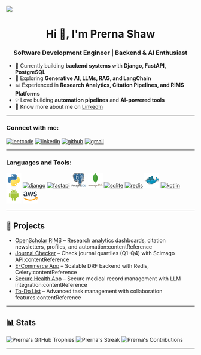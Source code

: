 ![](https://raw.githubusercontent.com/Prernashaw741/Prernashaw741/main/banner.gif) <!-- optional banner -->

<h1 align="center">Hi 👋, I'm Prerna Shaw</h1>
<h3 align="center">Software Development Engineer | Backend & AI Enthusiast</h3>

- 🌱 Currently building **backend systems** with **Django, FastAPI, PostgreSQL**  
- 🤖 Exploring **Generative AI, LLMs, RAG, and LangChain**  
- 📊 Experienced in **Research Analytics, Citation Pipelines, and RIMS Platforms**  
- 💡 Love building **automation pipelines** and **AI-powered tools**  
- 📄 Know more about me on [LinkedIn](https://linkedin.com/in/prerna-shaw)

---

<h3 align="left">Connect with me:</h3>
<p align="left">
  <a href="https://leetcode.com/prernashaw741" target="blank"><img align="center" src="https://cdn.worldvectorlogo.com/logos/leetcode-2.svg" alt="leetcode" height="30" width="30"/></a>
  <a href="https://linkedin.com/in/prerna-shaw" target="blank"><img align="center" src="https://raw.githubusercontent.com/rahuldkjain/github-profile-readme-generator/master/src/images/icons/Social/linked-in-alt.svg" alt="linkedin" height="30" width="40" /></a>
  <a href="https://github.com/Prernashaw741" target="blank"><img align="center" src="https://raw.githubusercontent.com/rahuldkjain/github-profile-readme-generator/master/src/images/icons/Social/github.svg" alt="github" height="30" width="40" /></a>
  <a href="mailto:shaw.prerna28@gmail.com" target="blank"><img align="center" src="https://www.svgrepo.com/show/223047/gmail.svg" alt="gmail" height="30" width="40" /></a>
</p>

---

<h3 align="left">Languages and Tools:</h3>
<p align="left"> 
  <a href="https://www.python.org" target="_blank"><img src="https://raw.githubusercontent.com/devicons/devicon/master/icons/python/python-original.svg" alt="python" width="40" height="40"/></a>
  <a href="https://www.djangoproject.com/" target="_blank"><img src="https://cdn.worldvectorlogo.com/logos/django.svg" alt="django" width="40" height="40"/></a>
  <a href="https://fastapi.tiangolo.com/" target="_blank"><img src="https://fastapi.tiangolo.com/img/logo-margin/logo-teal.png" alt="fastapi" width="40" height="40"/></a>
  <a href="https://www.postgresql.org" target="_blank"><img src="https://raw.githubusercontent.com/devicons/devicon/master/icons/postgresql/postgresql-original-wordmark.svg" alt="postgresql" width="40" height="40"/></a>
  <a href="https://www.mongodb.com/" target="_blank"><img src="https://raw.githubusercontent.com/devicons/devicon/master/icons/mongodb/mongodb-original-wordmark.svg" alt="mongodb" width="40" height="40"/></a>
  <a href="https://www.sqlite.org/" target="_blank"><img src="https://www.vectorlogo.zone/logos/sqlite/sqlite-icon.svg" alt="sqlite" width="40" height="40"/></a>
  <a href="https://redis.io" target="_blank"><img src="https://www.svgrepo.com/show/303460/redis-logo.svg" alt="redis" width="40" height="40"/></a>
  <a href="https://www.docker.com/" target="_blank"><img src="https://raw.githubusercontent.com/devicons/devicon/master/icons/docker/docker-original.svg" alt="docker" width="40" height="40"/></a>
  <a href="https://kotlinlang.org" target="_blank"><img src="https://www.vectorlogo.zone/logos/kotlinlang/kotlinlang-icon.svg" alt="kotlin" width="40" height="40"/></a>
  <a href="https://developer.android.com/" target="_blank"><img src="https://raw.githubusercontent.com/devicons/devicon/master/icons/android/android-original-wordmark.svg" alt="android" width="40" height="40"/></a>
  <a href="https://aws.amazon.com" target="_blank"><img src="https://raw.githubusercontent.com/devicons/devicon/master/icons/amazonwebservices/amazonwebservices-original-wordmark.svg" alt="aws" width="40" height="40"/></a>
</p>

---

## 🚀 Projects
-  [OpenScholar RIMS](https://dpu.openscholar.in/) – Research analytics dashboards, citation newsletters, profiles, and automation:contentReference
-  [Journal Checker](https://journalchecker.com/) – Check journal quartiles (Q1–Q4) with Scimago API:contentReference
-  [E-Commerce App](https://github.com/Prernashaw741/E--Commerce) – Scalable DRF backend with Redis, Celery:contentReference 
-  [Secure Health App](https://github.com/Prernashaw741/secure-health-2.0) – Secure medical record management with LLM integration:contentReference
-  [To-Do List](https://github.com/Prernashaw741/To-do-list) – Advanced task management with collaboration features:contentReference

---

## 📊 Stats
![Prerna's GitHub Trophies](https://github-profile-trophy.vercel.app/?username=Prernashaw741&margin-w=10&theme=onedark&margin-h=20)
![Prerna's Streak](https://github-readme-streak-stats.herokuapp.com/?user=Prernashaw741&theme=radical&hide_border=true)
![Prerna's Contributions](https://github-readme-activity-graph.vercel.app/graph?username=Prernashaw741&custom_title=My%20Contributions&hide_border=false&theme=github-compact&area=true)

---
